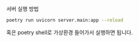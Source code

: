서버 실행 방법

```bash
poetry run uvicorn server.main:app --reload
```

혹은 poetry shell로 가상환경 들어가서 실행하면 됩니다.